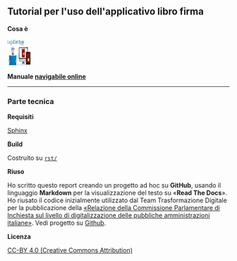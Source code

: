 ## Tutorial per l'uso dell'applicativo libro firma

**Cosa è**


<p><img class="imageLeft" style="width: 53px; height: 60px;" src="https://raw.githubusercontent.com/cirospat/libro-firma/master/rst/imgrel/legalcertbook.jpg" alt="HTML editor tools" />
  
**Manuale [navigabile online](http://libro-firma.readthedocs.io)**

------

### Parte tecnica


**Requisiti**

[Sphinx](http://www.sphinx-doc.org/en/stable/)


**Build**

Costruito su [`rst/`](./rst)


**Riuso**

Ho scritto questo report creando un progetto ad hoc su **GitHub**, usando il linguaggio **Markdown** per la visualizzazione del testo su «**Read The Docs**». Ho riusato il codice inizialmente utilizzato dal Team Trasformazione Digitale per la pubblicazione della [«Relazione della Commissione Parlamentare di Inchiesta sul livello di digitalizzazione delle pubbliche amministrazioni italiane»](https://relazione-commissione-digitale.readthedocs.io/it/latest/). Vedi progetto su [Github](https://github.com/italia/relazionecommissionedigitale-docs).


**Licenza** 

[CC-BY 4.0 (Creative Commons Attribution)](https://creativecommons.org/licenses/by/4.0/)
